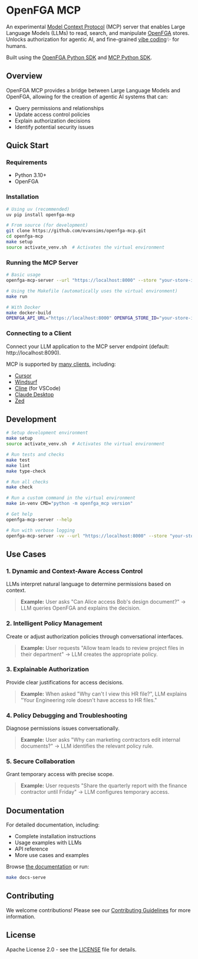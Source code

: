 # OpenFGA MCP

An experimental [Model Context Protocol](https://modelcontextprotocol.io/) (MCP) server that enables Large Language Models (LLMs) to read, search, and manipulate [OpenFGA](https://openfga.dev) stores. Unlocks authorization for agentic AI, and fine-grained [vibe coding](https://en.wikipedia.org/wiki/Vibe_coding)✨ for humans.

Built using the [OpenFGA Python SDK](https://github.com/openfga/python-sdk) and [MCP Python SDK](https://github.com/modelcontextprotocol/python-sdk).

## Overview

OpenFGA MCP provides a bridge between Large Language Models and OpenFGA, allowing for the creation of agentic AI systems that can:

- Query permissions and relationships
- Update access control policies
- Explain authorization decisions
- Identify potential security issues

## Quick Start

### Requirements

- Python 3.10+
- OpenFGA

### Installation

```bash
# Using uv (recommended)
uv pip install openfga-mcp

# From source (for development)
git clone https://github.com/evansims/openfga-mcp.git
cd openfga-mcp
make setup
source activate_venv.sh  # Activates the virtual environment
```

### Running the MCP Server

```bash
# Basic usage
openfga-mcp-server --url "https://localhost:8000" --store "your-store-id"

# Using the Makefile (automatically uses the virtual environment)
make run

# With Docker
make docker-build
OPENFGA_API_URL="https://localhost:8000" OPENFGA_STORE_ID="your-store-id" make docker-run
```

### Connecting to a Client

Connect your LLM application to the MCP server endpoint (default: http://localhost:8090).

MCP is supported by [many clients](https://modelcontextprotocol.io/clients), including:

- [Cursor](https://www.cursor.com/cursor)
- [Windsurf](https://windsurf.dev/)
- [Cline](https://cline.bot/) (for VSCode)
- [Claude Desktop](https://docs.anthropic.com/en/docs/claude-desktop/mcp)
- [Zed](https://zed.dev/)

## Development

```bash
# Setup development environment
make setup
source activate_venv.sh  # Activates the virtual environment

# Run tests and checks
make test
make lint
make type-check

# Run all checks
make check

# Run a custom command in the virtual environment
make in-venv CMD="python -m openfga_mcp version"
```

```bash
# Get help
openfga-mcp-server --help

# Run with verbose logging
openfga-mcp-server -vv --url "https://localhost:8000" --store "your-store-id"
```

## Use Cases

### 1. Dynamic and Context-Aware Access Control

LLMs interpret natural language to determine permissions based on context.

> **Example:** User asks "Can Alice access Bob's design document?" → LLM queries OpenFGA and explains the decision.

### 2. Intelligent Policy Management

Create or adjust authorization policies through conversational interfaces.

> **Example:** User requests "Allow team leads to review project files in their department" → LLM creates the appropriate policy.

### 3. Explainable Authorization

Provide clear justifications for access decisions.

> **Example:** When asked "Why can't I view this HR file?", LLM explains "Your Engineering role doesn't have access to HR files."

### 4. Policy Debugging and Troubleshooting

Diagnose permissions issues conversationally.

> **Example:** User asks "Why can marketing contractors edit internal documents?" → LLM identifies the relevant policy rule.

### 5. Secure Collaboration

Grant temporary access with precise scope.

> **Example:** User requests "Share the quarterly report with the finance contractor until Friday" → LLM configures temporary access.

## Documentation

For detailed documentation, including:

- Complete installation instructions
- Usage examples with LLMs
- API reference
- More use cases and examples

Browse [the documentation](./docs) or run:

```bash
make docs-serve
```

## Contributing

We welcome contributions! Please see our [Contributing Guidelines](CONTRIBUTING.md) for more information.

## License

Apache License 2.0 - see the [LICENSE](LICENSE) file for details.

